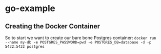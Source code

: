 # go-example

## Creating the Docker Container
So to start we want to create our bare bone Postgres container:
``
docker run --name my-db -e POSTGRES_PASSWORD=pwd -e POSTGRES_DB=database -d -p 5432:5432 postgres
``
